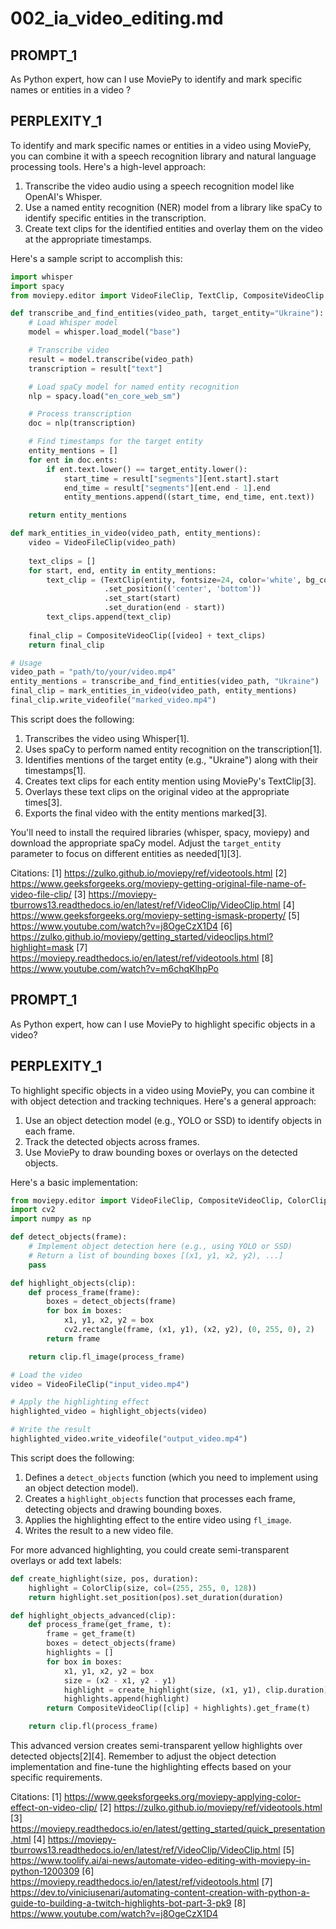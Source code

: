 
# 002_ia_video_editing.md

## PROMPT_1
As Python expert, how can I use MoviePy to identify and mark specific names or entities in a video ?



## PERPLEXITY_1

To identify and mark specific names or entities in a video using MoviePy, you can combine it with a speech recognition library and natural language processing tools. Here's a high-level approach:

1. Transcribe the video audio using a speech recognition model like OpenAI's Whisper.
2. Use a named entity recognition (NER) model from a library like spaCy to identify specific entities in the transcription.
3. Create text clips for the identified entities and overlay them on the video at the appropriate timestamps.

Here's a sample script to accomplish this:

```python
import whisper
import spacy
from moviepy.editor import VideoFileClip, TextClip, CompositeVideoClip

def transcribe_and_find_entities(video_path, target_entity="Ukraine"):
    # Load Whisper model
    model = whisper.load_model("base")

    # Transcribe video
    result = model.transcribe(video_path)
    transcription = result["text"]

    # Load spaCy model for named entity recognition
    nlp = spacy.load("en_core_web_sm")

    # Process transcription
    doc = nlp(transcription)

    # Find timestamps for the target entity
    entity_mentions = []
    for ent in doc.ents:
        if ent.text.lower() == target_entity.lower():
            start_time = result["segments"][ent.start].start
            end_time = result["segments"][ent.end - 1].end
            entity_mentions.append((start_time, end_time, ent.text))

    return entity_mentions

def mark_entities_in_video(video_path, entity_mentions):
    video = VideoFileClip(video_path)
    
    text_clips = []
    for start, end, entity in entity_mentions:
        text_clip = (TextClip(entity, fontsize=24, color='white', bg_color='black')
                     .set_position(('center', 'bottom'))
                     .set_start(start)
                     .set_duration(end - start))
        text_clips.append(text_clip)
    
    final_clip = CompositeVideoClip([video] + text_clips)
    return final_clip

# Usage
video_path = "path/to/your/video.mp4"
entity_mentions = transcribe_and_find_entities(video_path, "Ukraine")
final_clip = mark_entities_in_video(video_path, entity_mentions)
final_clip.write_videofile("marked_video.mp4")
```

This script does the following:

1. Transcribes the video using Whisper[1].
2. Uses spaCy to perform named entity recognition on the transcription[1].
3. Identifies mentions of the target entity (e.g., "Ukraine") along with their timestamps[1].
4. Creates text clips for each entity mention using MoviePy's TextClip[3].
5. Overlays these text clips on the original video at the appropriate times[3].
6. Exports the final video with the entity mentions marked[3].

You'll need to install the required libraries (whisper, spacy, moviepy) and download the appropriate spaCy model. Adjust the `target_entity` parameter to focus on different entities as needed[1][3].

Citations:
[1] https://zulko.github.io/moviepy/ref/videotools.html
[2] https://www.geeksforgeeks.org/moviepy-getting-original-file-name-of-video-file-clip/
[3] https://moviepy-tburrows13.readthedocs.io/en/latest/ref/VideoClip/VideoClip.html
[4] https://www.geeksforgeeks.org/moviepy-setting-ismask-property/
[5] https://www.youtube.com/watch?v=j8OgeCzX1D4
[6] https://zulko.github.io/moviepy/getting_started/videoclips.html?highlight=mask
[7] https://moviepy.readthedocs.io/en/latest/ref/videotools.html
[8] https://www.youtube.com/watch?v=m6chqKlhpPo


## PROMPT_1
As Python expert, how can I use MoviePy to highlight specific objects in a video?

## PERPLEXITY_1
To highlight specific objects in a video using MoviePy, you can combine it with object detection and tracking techniques. Here's a general approach:

1. Use an object detection model (e.g., YOLO or SSD) to identify objects in each frame.
2. Track the detected objects across frames.
3. Use MoviePy to draw bounding boxes or overlays on the detected objects.

Here's a basic implementation:

```python
from moviepy.editor import VideoFileClip, CompositeVideoClip, ColorClip
import cv2
import numpy as np

def detect_objects(frame):
    # Implement object detection here (e.g., using YOLO or SSD)
    # Return a list of bounding boxes [(x1, y1, x2, y2), ...]
    pass

def highlight_objects(clip):
    def process_frame(frame):
        boxes = detect_objects(frame)
        for box in boxes:
            x1, y1, x2, y2 = box
            cv2.rectangle(frame, (x1, y1), (x2, y2), (0, 255, 0), 2)
        return frame

    return clip.fl_image(process_frame)

# Load the video
video = VideoFileClip("input_video.mp4")

# Apply the highlighting effect
highlighted_video = highlight_objects(video)

# Write the result
highlighted_video.write_videofile("output_video.mp4")
```

This script does the following:

1. Defines a `detect_objects` function (which you need to implement using an object detection model).
2. Creates a `highlight_objects` function that processes each frame, detecting objects and drawing bounding boxes.
3. Applies the highlighting effect to the entire video using `fl_image`.
4. Writes the result to a new video file.

For more advanced highlighting, you could create semi-transparent overlays or add text labels:

```python
def create_highlight(size, pos, duration):
    highlight = ColorClip(size, col=(255, 255, 0, 128))
    return highlight.set_position(pos).set_duration(duration)

def highlight_objects_advanced(clip):
    def process_frame(get_frame, t):
        frame = get_frame(t)
        boxes = detect_objects(frame)
        highlights = []
        for box in boxes:
            x1, y1, x2, y2 = box
            size = (x2 - x1, y2 - y1)
            highlight = create_highlight(size, (x1, y1), clip.duration)
            highlights.append(highlight)
        return CompositeVideoClip([clip] + highlights).get_frame(t)

    return clip.fl(process_frame)
```

This advanced version creates semi-transparent yellow highlights over detected objects[2][4]. Remember to adjust the object detection implementation and fine-tune the highlighting effects based on your specific requirements.

Citations:
[1] https://www.geeksforgeeks.org/moviepy-applying-color-effect-on-video-clip/
[2] https://zulko.github.io/moviepy/ref/videotools.html
[3] https://moviepy.readthedocs.io/en/latest/getting_started/quick_presentation.html
[4] https://moviepy-tburrows13.readthedocs.io/en/latest/ref/VideoClip/VideoClip.html
[5] https://www.toolify.ai/ai-news/automate-video-editing-with-moviepy-in-python-1200309
[6] https://moviepy.readthedocs.io/en/latest/ref/videotools.html
[7] https://dev.to/viniciusenari/automating-content-creation-with-python-a-guide-to-building-a-twitch-highlights-bot-part-3-pk9
[8] https://www.youtube.com/watch?v=j8OgeCzX1D4
